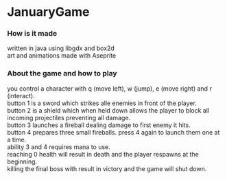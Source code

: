 # JanuaryGame
### How is it made
written in java using libgdx and box2d </br>
art and animations made with Aseprite </br>
### About the game and how to play
you control a character with q (move left), w (jump), e (move right) and r (interact). </br>
button 1 is a sword which strikes alle enemies in front of the player. </br>
button 2 is a shield which when held down allows the player to block all incoming projectiles preventing all damage. </br>
button 3 launches a fireball dealing damage to first enemy it hits. </br>
button 4 prepares three small fireballs. press 4 again to launch them one at a time. </br>
ability 3 and 4 requires mana to use.  </br>
reaching 0 health will result in death and the player respawns at the beginning. </br>
killing the final boss with result in victory and the game will shut down.  </br>
